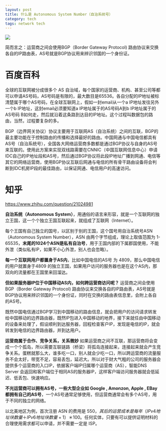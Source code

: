 ```yaml
---
layout: post
title: 什么是 Autonomous System Number（自治系统号）
category: tech
tags: network tech
---
```

![](https://cdn.kelu.org/blog/tags/network.jpg)

简而言之：运营商之间会使用BGP（Border Gateway Protocol) 路由协议来交换各自的IP路由表，AS号就是BGP协议用来辨识邻国的一个身份证。

# 百度百科

全球的互联网被分成很多个 AS 自治域，每个国家的运营商、机构、甚至公司等都可以申请AS号码，AS号码是有限的，最大数目是65536。各自分配的IP地址被标清楚属于哪个AS号码，在全球互联网上，假如一封email从一个a IP地址发往另外一个b IP地址，这封email必须要知道a IP地址属于的AS号码A到b IP地址属于的AS号码 B如何走，然后就沿着这条路到达目的IP地址。这个过程叫数据包的路由，当然，过程要复杂的多。

BGP（边界网关协议）协议主要用于互联网AS（自治系统）之间的互联，BGP的最主要功能在于控制路由的传播和选择最好的路由。中国网通与中国电信都具有AS号（自治系统号），全国各大网络运营商多数都是通过BGP协议与自身的AS号来互联的。使用此方案来实现双线路需要在CNNIC（中国互联网信息中心）申请IDC自己的IP地址段和AS号，然后通过BGP协议将此段IP地址广播到网通、电信等其它的网络运营商，使用BGP协议互联后网通与电信的所有骨干路由设备将会判断到IDC机房IP段的最佳路由，以保证网通、电信用户的高速访问。

# 知乎

<https://www.zhihu.com/question/21024981>

**自治系统（Autonomous System）**，用通俗的语言来形容，就是一个互联网的独立王国，这一个个独立王国互联起来，就组成了互联网（Internet）。

每个王国有自己独立的国号，以区别于别的王国，这个国号用自治系统号ASN（Autonomous System Number），ASN 由两个字节组成，理论上取值范围为 1- 65535，**末尾的1024个ASN是私有自治号**，用于王国内部的下属郡国使用，不能外泄（类似私有IP，如果不小心外泄，别人也会忽略）。

**每一个互联网用户都置身于AS内**，比如中国电信的AS号 为 4809，那么中国电信的用户就置身于4809 的独立王国，如果用户访问的服务器也是在这个AS内，那双向的流量都在王国里来回溜达。

**但如果服务器IP位于中国移动AS内，如何跨运营商访问呢？**
运营商之间会使用BGP（Border Gateway Protocol) 路由协议来交换各自的IP路由表，AS号就是BGP协议用来辨识邻国的一个身份证，同时在交换的路由表信息里，会附上各自的AS号。

既然中国电信通过BGP学习到中国移动的路由信息，就会把用户的访问请求转发给中国移动的边界路由器，既然IP包进入中国移动的地界，接下来就任由中国移动的设备来处理了，假设顺利到达服务器，回程检查客户IP，发现是电信的IP，就会转发到电信的边界路由器，并到达用户。

**运营商属于合作、竞争关系，关系微妙**
如果运营商之间不互联，那运营商将会变成一个个孤岛，所以需要互联链路（桥梁）将孤岛连接起来，连接起来就会产生竞争关系。蛋糕就那么大，谁多吃一口，别人就会少吃一口，所以跨运营商的流量服务不会太好，带宽不足，容易丢包，延迟大。所以对于财大气粗的公司的服务器会提供多个运营商的入口IP，依据客户端IP归属哪个运营商（AS），智能DNS Server 会返回和客户端位于相同AS的服务器IP，这样客户端访问服务器就会低延迟、低丢包、快速响应。

**不光运营商可以拥有AS号，一些大型企业如 Google , Amonzon, Apple , EBay 都拥有自己的AS号**，一个AS号通常足够使用，但运营商通常会有多个AS号，用于不同的独立的网络。

以北美地区为例，首次注册 ASN 的费用是 $550，其后的运营成本是每年 （IPv4地址块数量＋IPv6地址块数量+1）＊$100。任何实体，只要有可以提供证明材料的合理使用需求都可以申请，并不需要一定是 ISP。

